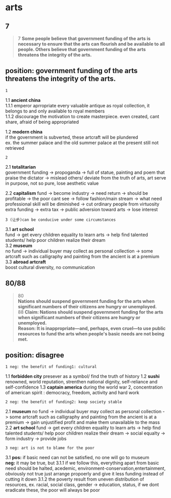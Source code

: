 arts
=====================
7
-----------------------
>7
>**Some people believe that government funding of the arts is necessary to ensure that the arts can flourish and be available to all people. Others believe that government funding of the arts threatens the integrity of the arts.**
## position: government funding of the arts threatens the integrity of the arts.
    1 
1.1 **ancient china**  
1.1.1 emperor aprropriate every valuable antique as royal collection, it belongs to and only available to royal members  
1.1.2 discourage the motivation to create masterpiece. even created, cant share, afraid of being appropriated  

1.2 **modern china**   
if the government is subverted, these artcraft will be plundered  
ex. the summer palace and the old summer palace
at the present still not retrieved   

    2
 2.1 **totalitarian**  
government funding -> propoganda -> full of statue, painting and poem that praise the dictator -> mislead others/ deviate from the truth of arts, art serve in purpose, not so pure, lose aesthetic value  

2.2 **capitalism**
fund -> become industry -> need return -> should be profitable -> the poor cant see -> follow fashion/main stream -> what need professional skill will be diminished ->  cut ordinary people from virtuosity
extra funding -> extra tax -> public adversion toward arts -> lose interest  

    3 (让步)can be conducive under some circumstances
3.1 **art school**  
fund -> get every children equality to learn arts -> help find talented students/ help poor children realize their dream   
3.2 **museum**  
no fund -> individual buyer may collect as personal collection -> some artcraft such as calligraphy and painting from the ancient is at a premium  
3.3 **abroad artcraft**  
boost cultural diversity, no communication  

80/88  
-----------------------  
>80  
>**Nations should suspend government funding for the arts when significant numbers of their citizens are hungry or unemployed.**  
>88
>**Claim: Nations should suspend government funding for the arts when significant numbers of their citizens are hungry or unemployed.  
Reason: It is inappropriate—and, perhaps, even cruel—to use public resources to fund the arts when people's basic needs are not being met.**    
## position: disagree
    1 neg: the benefit of funding1: cultural
1.1 **forbidden city** presever as a symbol/ find the truth of history
1.2 **sushi** renowned, world reputation, strenthen national dignity, self-reliance and self-confidence
1.3 **captain america** during the world war 2, concentration of american spirit : democracy, freedom, activity and hard work

    2 neg: the benefit of funding2: keep society stable
2.1 **museum**
no fund -> individual buyer may collect as personal collection -> some artcraft such as calligraphy and painting from the ancient is at a premium -> gain unjustified profit and make them unavailable to the mass
2.2 **art school**
fund -> get every children equality to learn arts -> help find talented students/ help poor children realize their dream -> social equalty -> form industry -> provide jobs

    3 neg: art is not to blame for the poor
3.1
**pos:** if basic need can not be satisfied, no one will go to museum  
**neg:** it may be true, but 
3.1.1 if we follow this, everything apart from basic need should be halted, acedemic, environment-conservation,entertainment, obviously not true
just arrange propoerly and give it less funding instead of cutting it down
3.1.2 the poverty result from uneven distribution of resources, ex. racial, social class, gender -> education, status, if we dont eradicate these, the poor will always be poor
<!--stackedit_data:
eyJoaXN0b3J5IjpbLTQ2ODY3Njc2NCwtMzY3NTc4NzAsLTEyNT
IzNDU4NDUsLTEyNTgyNTMxODYsLTE2NzU4OTEyMDIsLTg5OTQy
MzE3MV19
-->